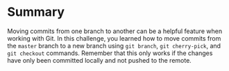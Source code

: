 # Summary

Moving commits from one branch to another can be a helpful feature when working with Git. In this challenge, you learned how to move commits from the `master` branch to a new branch using `git branch`, `git cherry-pick`, and `git checkout` commands. Remember that this only works if the changes have only been committed locally and not pushed to the remote.
